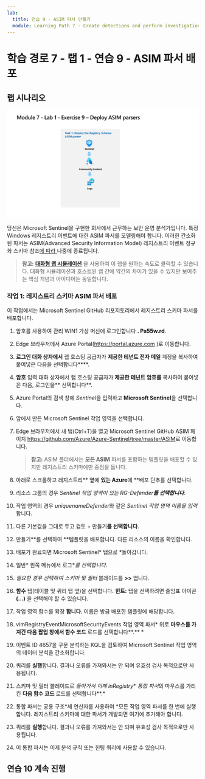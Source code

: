 ```yaml
---
lab:
  title: 연습 9 - ASIM 파서 만들기
  module: Learning Path 7 - Create detections and perform investigations using Microsoft Sentinel
---
```


# 학습 경로 7 - 랩 1 - 연습 9 - ASIM 파서 배포

## 랩 시나리오

![랩 개요입니다.](../Media/SC-200-Lab_Diagrams_Mod7_L1_Ex9.png)

당신은 Microsoft Sentinel을 구현한 회사에서 근무하는 보안 운영 분석가입니다. 특정 Windows 레지스트리 이벤트에 대한 ASIM 파서를 모델링해야 합니다. 이러한 간소화된 파서는 ASIM(Advanced Security Information Model) 레지스트리 이벤트 정규화 스키마 참조[에 따라 ](https://docs.microsoft.com/en-us/azure/sentinel/registry-event-normalization-schema)나중에 종료됩니다.

>**참고:** **[대화형 랩 시뮬레이션](https://mslabs.cloudguides.com/guides/SC-200%20Lab%20Simulation%20-%20Create%20Advanced%20Security%20Information%20Model%20Parsers)** 을 사용하여 이 랩을 원하는 속도로 클릭할 수 있습니다. 대화형 시뮬레이션과 호스트된 랩 간에 약간의 차이가 있을 수 있지만 보여주는 핵심 개념과 아이디어는 동일합니다. 

### 작업 1: 레지스트리 스키마 ASIM 파서 배포

이 작업에서는 Microsoft Sentinel GitHub 리포지토리에서 레지스트리 스키마 파서를 배포합니다.

1. 암호를 사용하여 관리 WIN1 가상 머신에 로그인합니다 **. Pa55w.rd**.  

1. Edge 브라우저에서 Azure Portal(https://portal.azure.com )로 이동합니다.

1. **로그인 대화 상자에서** 랩 호스팅 공급자가 **제공한 테넌트 전자 메일** 계정을 복사하여 붙여넣은 다음을 선택합니다****.

1. **암호** 입력 대화 상자에서 랩 호스팅 공급자가 **제공한 테넌트 암호를** 복사하여 붙여넣은 다음, 로그인을** 선택합니다**.

1. Azure Portal의 검색 창에 *Sentinel*을 입력하고 **Microsoft Sentinel**을 선택합니다.

1. 앞에서 만든 Microsoft Sentinel 작업 영역을 선택합니다.

1. Edge 브라우저에서 새 탭(Ctrl+T)을 열고 Microsoft Sentinel GitHub ASIM 페이지 <https://github.com/Azure/Azure-Sentinel/tree/master/ASIM>로 이동합니다.

    <!--- 1. On the right pane, select the **Onboard community content** link. This will open a new tab in the Edge Browser for Microsoft Sentinel GitHub content. **Hint:** You might need to scroll right to see the link. Alternatively, follow this link instead: [Microsoft Sentinel on GitHub](https://github.com/Azure/Azure-Sentinel). --->

    >**참고:** ASIM 폴더에서는 **모든 ASIM** 파서를 포함하는 템플릿을 배포할 수 있지만 레지스트리 스키마에만 중점을 둡니다.

1. 아래로 스크롤하고 레지스트리** 옆에 **있는 Azure**에 **배포 단추를 선택합니다.

1. 리소스 그룹의 경우 *Sentinel 작업 영역이 있는 RG-Defender**를 선택합니다**.*

1. 작업 영역의 경우 *uniquenameDefender*와 같은 *Sentinel 작업 영역 이름을 입력*합니다.

1. 다른 기본값을 그대로 두고 검토 + 만들기**를 선택합니다**.

1. 만들기**를 선택하여 **템플릿을 배포합니다. 다른 리소스의 이름을 확인합니다.

1. 배포가 완료되면 Microsoft Sentinel* 탭으로 *돌아갑니다.

1. 일반* 왼쪽 메뉴에서 로그**를 *선택합니다**.

1. *필요한 경우 선택하여 스키마 및 필터* 블레이드를 **>>** 엽니다.

1. **함수** 탭(테이블 및 쿼리 탭 옆)을 선택합니다. **힌트:** 탭을 선택하려면 줄임표 아이콘 **(...)** 을 선택해야 할 수 있습니다.

1. 작업 영역 함수를 확장 **합니다**. 이름은 방금 배포한 템플릿에 해당합니다.

1. vimRegistryEventMicrosoftSecurityEvents 작업 영역 파서* 위로 **마우스를 가져간 다음 팝업 창에서 함수 코드** 로드를 선택합니다**.** * 

1. 이벤트 ID 4657을 구문 분석하는 KQL을 검토하여 Microsoft Sentinel 작업 영역의 데이터 분석을 간소화합니다.

1. 쿼리를 **실행**합니다. 결과나 오류를 가져와서는 안 되며 유효성 검사 목적으로만 사용됩니다.

1. 스키마 및 필터 블레이드로 *돌아가서 이제 inRegistry** *통합 파서*의 마우스를 가리킨 **다음 함수 코드** 로드를 선택합니다**.*

1. 통합 파서는 공용 구조*체 연산자를 사용하여 *모든 작업 영역 파서를 한 번에 실행합니다. 레지스트리 스키마에 대한 파서가 개발되면 여기에 추가해야 합니다.

1. 쿼리를 **실행**합니다. 결과나 오류를 가져와서는 안 되며 유효성 검사 목적으로만 사용됩니다.

1. 이 통합 파서는 이제 분석 규칙 또는 헌팅 쿼리에 사용할 수 있습니다.

## 연습 10 계속 진행
